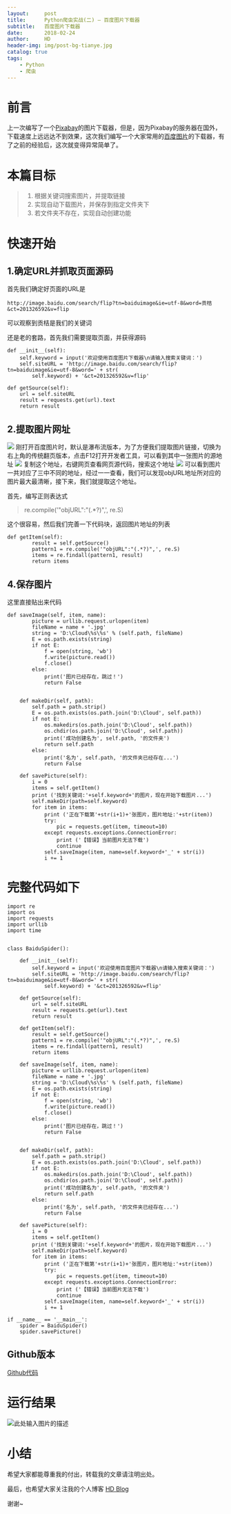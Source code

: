 ```yaml
---
layout:     post
title:      Python爬虫实战(二) — 百度图片下载器
subtitle:   百度图片下载器
date:       2018-02-24
author:     HD
header-img: img/post-bg-tianye.jpg
catalog: true
tags:
    - Python
    - 爬虫
---
```


# 前言
上一次编写了一个[Pixabay][1]的图片下载器，但是，因为Pixabay的服务器在国外，下载速度上远远达不到效果，这次我们编写一个大家常用的[百度图片][2]的下载器，有了之前的经验后，这次就变得异常简单了。

# 本篇目标

> 1. 根据关键词搜索图片，并提取链接
> 2. 实现自动下载图片，并保存到指定文件夹下
> 3. 若文件夹不存在，实现自动创建功能

# 快速开始
## 1.确定URL并抓取页面源码
首先我们确定好页面的URL是

    http://image.baidu.com/search/flip?tn=baiduimage&ie=utf-8&word=贡桔&ct=201326592&v=flip

可以观察到贡桔是我们的关键词

还是老的套路，首先我们需要提取页面，并获得源码

    def __init__(self):
        self.keyword = input('欢迎使用百度图片下载器\n请输入搜索关键词：') 
        self.siteURL = 'http://image.baidu.com/search/flip?tn=baiduimage&ie=utf-8&word=' + str(
            self.keyword) + '&ct=201326592&v=flip'
    
    def getSource(self):
        url = self.siteURL
        result = requests.get(url).text
        return result
        

## 2.提取图片网址
![][3]
刚打开百度图片时，默认是瀑布流版本，为了方便我们提取图片链接，切换为右上角的传统翻页版本，点击F12打开开发者工具，可以看到其中一张图片的源地址
![][4]
复制这个地址，右键网页查看网页源代码，搜索这个地址
![][5]
可以看到图片一共对应了三中不同的地址，经过一一查看，我们可以发现objURL地址所对应的图片最大最清晰，接下来，我们就提取这个地址。

首先，编写正则表达式

> re.compile('"objURL":"(.*?)",', re.S)

这个很容易，然后我们完善一下代码块，返回图片地址的列表

    def getItem(self):
            result = self.getSource()
            pattern1 = re.compile('"objURL":"(.*?)",', re.S)
            items = re.findall(pattern1, result)
            return items
        
## 4.保存图片
这里直接贴出来代码

    def saveImage(self, item, name):
            picture = urllib.request.urlopen(item)
            fileName = name + '.jpg'
            string = 'D:\Cloud\%s\%s' % (self.path, fileName)
            E = os.path.exists(string)
            if not E:
                f = open(string, 'wb')
                f.write(picture.read())
                f.close()
            else:
                print('图片已经存在，跳过！')
                return False
    
    
        def makeDir(self, path):
            self.path = path.strip()
            E = os.path.exists(os.path.join('D:\Cloud', self.path))
            if not E: 
                os.makedirs(os.path.join('D:\Cloud', self.path))
                os.chdir(os.path.join('D:\Cloud', self.path))
                print('成功创建名为', self.path, '的文件夹')
                return self.path
            else:
                print('名为', self.path, '的文件夹已经存在...')
                return False
    
        def savePicture(self):
            i = 0
            items = self.getItem()
            print ('找到关键词:'+self.keyword+'的图片，现在开始下载图片...')
            self.makeDir(path=self.keyword)
            for item in items:
                print ('正在下载第'+str(i+1)+'张图片，图片地址:'+str(item))
                try:
                    pic = requests.get(item, timeout=10)
                except requests.exceptions.ConnectionError:
                    print ('【错误】当前图片无法下载')
                    continue
                self.saveImage(item, name=self.keyword+'_' + str(i))
                i += 1

# 完整代码如下

    import re
    import os
    import requests
    import urllib
    import time
    
    
    class BaiduSpider():
    
        def __init__(self):
            self.keyword = input('欢迎使用百度图片下载器\n请输入搜索关键词：') 
            self.siteURL = 'http://image.baidu.com/search/flip?tn=baiduimage&ie=utf-8&word=' + str(
                self.keyword) + '&ct=201326592&v=flip'
    
        def getSource(self):
            url = self.siteURL
            result = requests.get(url).text
            return result
    
        def getItem(self):
            result = self.getSource()
            pattern1 = re.compile('"objURL":"(.*?)",', re.S)
            items = re.findall(pattern1, result)
            return items
    
        def saveImage(self, item, name):
            picture = urllib.request.urlopen(item)
            fileName = name + '.jpg'
            string = 'D:\Cloud\%s\%s' % (self.path, fileName)
            E = os.path.exists(string)
            if not E:
                f = open(string, 'wb')
                f.write(picture.read())
                f.close()
            else:
                print('图片已经存在，跳过！')
                return False
    
    
        def makeDir(self, path):
            self.path = path.strip()
            E = os.path.exists(os.path.join('D:\Cloud', self.path))
            if not E: 
                os.makedirs(os.path.join('D:\Cloud', self.path))
                os.chdir(os.path.join('D:\Cloud', self.path))
                print('成功创建名为', self.path, '的文件夹')
                return self.path
            else:
                print('名为', self.path, '的文件夹已经存在...')
                return False
    
        def savePicture(self):
            i = 0
            items = self.getItem()
            print ('找到关键词:'+self.keyword+'的图片，现在开始下载图片...')
            self.makeDir(path=self.keyword)
            for item in items:
                print ('正在下载第'+str(i+1)+'张图片，图片地址:'+str(item))
                try:
                    pic = requests.get(item, timeout=10)
                except requests.exceptions.ConnectionError:
                    print ('【错误】当前图片无法下载')
                    continue
                self.saveImage(item, name=self.keyword+'_' + str(i))
                i += 1
    
    if __name__ == '__main__':
        spider = BaiduSpider()
        spider.savePicture()
        
## Github版本

[Github代码][6]


# 运行结果
![此处输入图片的描述][7]

# 小结
希望大家都能尊重我的付出，转载我的文章请注明出处。

最后，也希望大家关注我的个人博客 [HD Blog][8]

谢谢~



    


  [1]: https://pixabay.com/
  [2]: http://image.baidu.com/
  [3]: http://ww1.sinaimg.cn/large/6712cbb1ly1forfc7d3vuj21kw0vsqv8.jpg
  [4]: http://ww1.sinaimg.cn/large/6712cbb1ly1forfhf7pn0j22050xjb2b.jpg
  [5]: http://ww1.sinaimg.cn/large/6712cbb1ly1forfiffx0yj220z170h1x.jpg
  [6]: https://github.com/wanghaodi/BaiduPic
  [7]: http://ww1.sinaimg.cn/large/6712cbb1ly1forfqzsakhj21sr079wfd.jpg
  [8]: https://whdi.top
